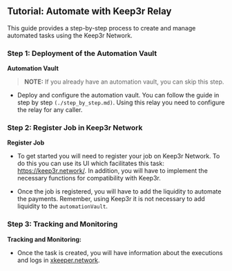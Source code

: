 ## Tutorial: Automate with Keep3r Relay

This guide provides a step-by-step process to create and manage automated tasks using the Keep3r Network.

### Step 1: Deployment of the Automation Vault

**Automation Vault**

> **NOTE:**
> If you already have an automation vault, you can skip this step. 

- Deploy and configure the automation vault. You can follow the guide in step by step `(./step_by_step.md)`. Using this relay you need to configure the relay for any caller.

### Step 2: Register Job in Keep3r Network

**Register Job**

- To get started you will need to register your job on Keep3r Network. To do this you can use its UI which facilitates this task: https://keep3r.network/. In addition, you will have to implement the necessary functions for compatibility with Keep3r.

- Once the job is registered, you will have to add the liquidity to automate the payments. Remember, using Keep3r it is not necessary to add liquidity to the `automationVault`.

### Step 3: Tracking and Monitoring

**Tracking and Monitoring:**

- Once the task is created, you will have information about the executions and logs in [xkeeper.network](https://xkeeper.network/).
